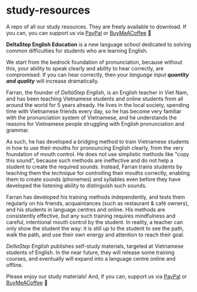 # study-resources
A repo of all our study resources. They are freely available to download. If you can, you can support us via [PayPal](http://paypal.me/farran) or [BuyMeACoffee](http://buymeacoffee.com/farran) 🙏

**DeltaStep English Education** is a new language school dedicated to solving common difficulties for students who are learning English.

We start from the bedrock foundation of pronunciation, because without this, your ability to speak clearly and ability to hear correctly, are compromised. If you can hear correctly, then your _language input **quantity and quality**_ will increase dramatically. 

Farran, the founder of _DeltaStep English_, is an English teacher in Viet Nam, and has been teaching Vietnamese students and online students from all around the world for 5 years already. He lives in the local society, spending time with Vietnamese friends every day, so he has become very familiar with the pronunciation system of Vietnamese, and he understands the reasons for Vietnamese people struggling with English pronunciation and grammar. 

As such, he has developed a bridging method to train Vietnamese students in how to use their mouths for pronouncing English clearly, from the very foundation of mouth control. He does not use simplistic methods like "copy this sound", because such methods are ineffective and do not help a student to create the required sounds. Instead, Farran trains students by teaching them the _technique_ for controlling their mouths correctly, enabling them to create sounds (phonemes) and syllables even before they have developed the listening ability to distinguish such sounds.

Farran has developed his training methods independently, and tests them regularly on his friends, acquaintances (such as restaurant & café owners), and his students in language centres and online. His methods are consistently effective, but any such training requires mindfulness and careful, intentional mouth control by the student. In reality, a teacher can only show the student the way: it is still up to the student to see the path, walk the path, and use their own energy and attention to reach their goal. 

_DeltaStep English_ publishes self-study materials, targeted at Vietnamese students of English. In the near future, they will release some training courses, and eventually will expand into a language centre online and offline.

Please enjoy our study materials! And, if you can, support us via [PayPal](http://paypal.me/farran) or [BuyMeACoffee](http://buymeacoffee.com/farran) 🙏
